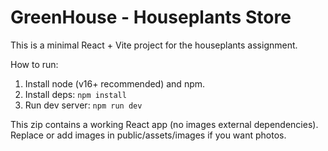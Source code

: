 # GreenHouse - Houseplants Store

This is a minimal React + Vite project for the houseplants assignment.

How to run:
1. Install node (v16+ recommended) and npm.
2. Install deps: `npm install`
3. Run dev server: `npm run dev`

This zip contains a working React app (no images external dependencies). Replace or add images in public/assets/images if you want photos.
